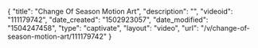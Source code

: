 {
    "title": "Change Of Season Motion Art",
    "description": "",
    "videoid": "111179742",
    "date_created": "1502923057",
    "date_modified": "1504247458",
    "type": "captivate",
    "layout": "video",
    "url": "\/v\/change-of-season-motion-art\/111179742"
}